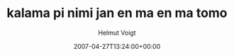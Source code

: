 ---
title: 'kalama pi nimi jan en ma en ma tomo'
posts: 5
hash: 't729'
author: 'Helmut Voigt'
date: 2007-04-27T13:24:00+00:00
sources:
  - http://forums.tokipona.org/viewtopic.php%3Ft=729.html
---